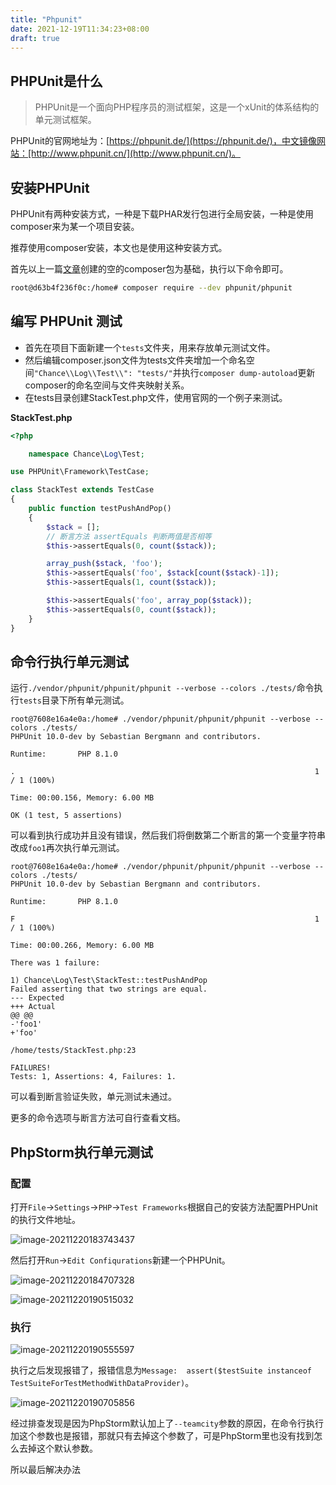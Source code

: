 ```yaml
---
title: "Phpunit"
date: 2021-12-19T11:34:23+08:00
draft: true
---
```


## PHPUnit是什么

> PHPUnit是一个面向PHP程序员的测试框架，这是一个xUnit的体系结构的单元测试框架。

PHPUnit的官网地址为：[https://phpunit.de/](https://phpunit.de/)，中文镜像网站：[http://www.phpunit.cn/](http://www.phpunit.cn/)。

## 安装PHPUnit

PHPUnit有两种安装方式，一种是下载PHAR发行包进行全局安装，一种是使用composer来为某一个项目安装。

推荐使用composer安装，本文也是使用这种安装方式。

首先以上一篇[文章](/post/php/create-composer-package/)创建的空的composer包为基础，执行以下命令即可。

```sh
root@d63b4f236f0c:/home# composer require --dev phpunit/phpunit
```

## 编写 PHPUnit 测试

+ 首先在项目下面新建一个`tests`文件夹，用来存放单元测试文件。
+ 然后编辑composer.json文件为tests文件夹增加一个命名空间`"Chance\\Log\\Test\\": "tests/"`并执行`composer dump-autoload`更新composer的命名空间与文件夹映射关系。
+ 在tests目录创建StackTest.php文件，使用官网的一个例子来测试。

**StackTest.php**

```php
<?php

    namespace Chance\Log\Test;

use PHPUnit\Framework\TestCase;

class StackTest extends TestCase
{
    public function testPushAndPop()
    {
        $stack = [];
        // 断言方法 assertEquals 判断两值是否相等
        $this->assertEquals(0, count($stack));

        array_push($stack, 'foo');
        $this->assertEquals('foo', $stack[count($stack)-1]);
        $this->assertEquals(1, count($stack));

        $this->assertEquals('foo', array_pop($stack));
        $this->assertEquals(0, count($stack));
    }
}
```

## 命令行执行单元测试

运行`./vendor/phpunit/phpunit/phpunit --verbose --colors ./tests/`命令执行`tests`目录下所有单元测试。

```shell
root@7608e16a4e0a:/home# ./vendor/phpunit/phpunit/phpunit --verbose --colors ./tests/
PHPUnit 10.0-dev by Sebastian Bergmann and contributors.

Runtime:       PHP 8.1.0

.                                                                   1 / 1 (100%)

Time: 00:00.156, Memory: 6.00 MB

OK (1 test, 5 assertions)
```

可以看到执行成功并且没有错误，然后我们将倒数第二个断言的第一个变量字符串改成`foo1`再次执行单元测试。

```shell
root@7608e16a4e0a:/home# ./vendor/phpunit/phpunit/phpunit --verbose --colors ./tests/
PHPUnit 10.0-dev by Sebastian Bergmann and contributors.

Runtime:       PHP 8.1.0

F                                                                   1 / 1 (100%)

Time: 00:00.266, Memory: 6.00 MB

There was 1 failure:

1) Chance\Log\Test\StackTest::testPushAndPop
Failed asserting that two strings are equal.
--- Expected
+++ Actual
@@ @@
-'foo1'
+'foo'

/home/tests/StackTest.php:23

FAILURES!
Tests: 1, Assertions: 4, Failures: 1.
```

可以看到断言验证失败，单元测试未通过。

更多的命令选项与断言方法可自行查看文档。

## PhpStorm执行单元测试

### 配置

打开`File`->`Settings`->`PHP`->`Test Frameworks`根据自己的安装方法配置PHPUnit的执行文件地址。

![image-20211220183743437](https://image.chance.fyi/image-20211220183743437.png)

然后打开`Run`->`Edit Confiqurations`新建一个PHPUnit。

![image-20211220184707328](https://image.chance.fyi/image-20211220184707328.png)

![image-20211220190515032](https://image.chance.fyi/image-20211220190515032.png)

### 执行

![image-20211220190555597](https://image.chance.fyi/image-20211220190555597.png)

执行之后发现报错了，报错信息为`Message:  assert($testSuite instanceof TestSuiteForTestMethodWithDataProvider)`。

![image-20211220190705856](https://image.chance.fyi/image-20211220190705856.png)

经过排查发现是因为PhpStorm默认加上了`--teamcity`参数的原因，在命令行执行加这个参数也是报错，那就只有去掉这个参数了，可是PhpStorm里也没有找到怎么去掉这个默认参数。

所以最后解决办法

































